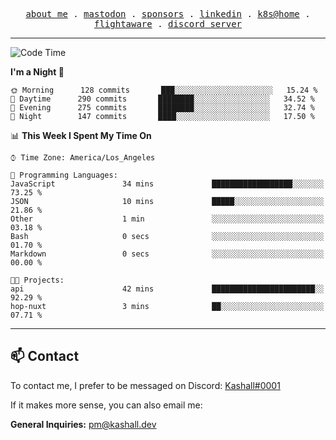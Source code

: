<p align="center">
  <samp>
    <a href="https://jordanjones.org/">about me</a> .
    <a href="https://mastodon.social/@kashall">mastodon</a> .
    <a href="https://github.com/sponsors/kashalls">sponsors</a> .
    <a href="https://linkedin.com/in/jordpjones">linkedin</a> .
    <a href="https://github.com/kashalls/home-cluster">k8s@home</a> .
    <a href="https://flightaware.com/adsb/stats/user/kashalls">flightaware</a> .
    <a href="https://discord.gg/ctgrp8k">discord server</a>
  </samp>
</p>

---

<!--START_SECTION:waka-->
![Code Time](http://img.shields.io/badge/Code%20Time-1%2C268%20hrs%206%20mins-blue)

**I'm a Night 🦉** 

```text
🌞 Morning      128 commits       ███░░░░░░░░░░░░░░░░░░░░░░   15.24 % 
🌆 Daytime      290 commits       ████████░░░░░░░░░░░░░░░░░   34.52 % 
🌃 Evening      275 commits       ████████░░░░░░░░░░░░░░░░░   32.74 % 
🌙 Night        147 commits       ████░░░░░░░░░░░░░░░░░░░░░   17.50 % 

```


📊 **This Week I Spent My Time On** 

```text
⌚︎ Time Zone: America/Los_Angeles

💬 Programming Languages: 
JavaScript               34 mins             ██████████████████░░░░░░░   73.25 % 
JSON                     10 mins             █████░░░░░░░░░░░░░░░░░░░░   21.86 % 
Other                    1 min               ░░░░░░░░░░░░░░░░░░░░░░░░░   03.18 % 
Bash                     0 secs              ░░░░░░░░░░░░░░░░░░░░░░░░░   01.70 % 
Markdown                 0 secs              ░░░░░░░░░░░░░░░░░░░░░░░░░   00.00 % 

🐱‍💻 Projects: 
api                      42 mins             ███████████████████████░░   92.29 % 
hop-nuxt                 3 mins              ██░░░░░░░░░░░░░░░░░░░░░░░   07.71 % 

```


<!--END_SECTION:waka-->

---

## 📫 Contact

To contact me, I prefer to be messaged on Discord:  [Kashall#0001](https://discord.com/users/201077739589992448)

If it makes more sense, you can also email me:

**General Inquiries:** pm@kashall.dev  
